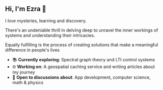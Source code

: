 ## Hi, I'm Ezra 👋

I *love* mysteries, learning and discovery.

There's an undeniable thrill in delving deep to unravel the inner workings of systems and understanding their intricacies.

Equally fulfilling is the process of creating solutions that make a meaningful difference in people's lives

- 📚 **Currently exploring**: Spectral graph theory and LTI control systems
- 🌐 **Working on**: A geospatial caching service and writing articles about my journey
- 💬 **Open to discussions about**: App development, computer science, math & physics